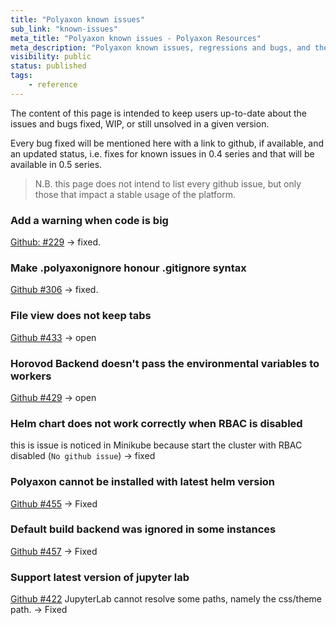 ```yaml
---
title: "Polyaxon known issues"
sub_link: "known-issues"
meta_title: "Polyaxon known issues - Polyaxon Resources"
meta_description: "Polyaxon known issues, regressions and bugs, and their update status."
visibility: public
status: published
tags:
    - reference
---
```


The content of this page is intended to keep users up-to-date about the issues and bugs fixed, WIP, or still unsolved in a given version.

Every bug fixed will be mentioned here with a link to github, if available, and an updated status, i.e. fixes for known issues in 0.4 series and that will be available in 0.5 series.

> N.B. this page does not intend to list every github issue, but only those that impact a stable usage of the platform.


### Add a warning when code is big

[Github: #229](https://github.com/polyaxon/polyaxon/issues/229) -> fixed.

### Make .polyaxonignore honour .gitignore syntax

[Github #306](https://github.com/polyaxon/polyaxon/issues/306) -> fixed.

### File view does not keep tabs

[Github #433](https://github.com/polyaxon/polyaxon/issues/433) -> open

### Horovod Backend doesn't pass the environmental variables to workers

[Github #429](https://github.com/polyaxon/polyaxon/issues/429) -> open

### Helm chart does not work correctly when RBAC is disabled

this is issue is noticed in Minikube because start the cluster with RBAC disabled (`No github issue`) -> fixed

### Polyaxon cannot be installed with latest helm version

[Github #455](https://github.com/polyaxon/polyaxon/issues/455) -> Fixed

### Default build backend was ignored in some instances

[Github #457](https://github.com/polyaxon/polyaxon/issues/457) -> Fixed

### Support latest version of jupyter lab

[Github #422](https://github.com/polyaxon/polyaxon/issues/422) JupyterLab cannot resolve some paths, namely the css/theme path. -> Fixed
